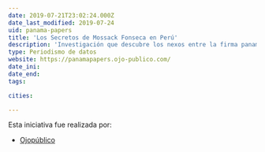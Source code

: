 ```yaml
---
date: 2019-07-21T23:02:24.000Z
date_last_modified: 2019-07-24
uid: panama-papers
title: 'Los Secretos de Mossack Fonseca en Perú'
description: 'Investigación que descubre los nexos entre la firma panameña y el poder en el Perú para crear sociedades offshore en los principales paraísos fiscales del mundo.'
type: Periodismo de datos
website: https://panamapapers.ojo-publico.com/
date_ini: 
date_end: 
tags:

cities: 

---
```


Esta iniciativa fue realizada por:

- [Ojopúblico](/organizaciones/ojo-publico)
